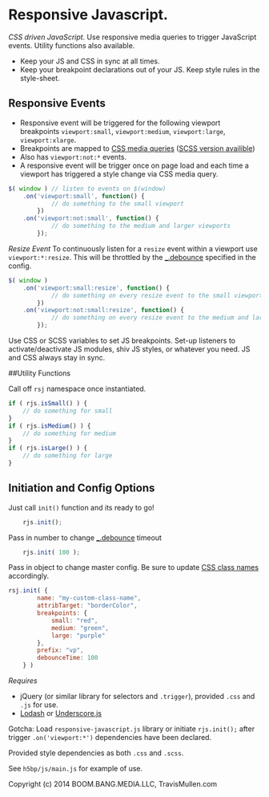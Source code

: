 # Responsive Javascript.
_CSS driven JavaScript._ Use responsive media queries to trigger JavaScript events. Utility functions also available.

- Keep your JS and CSS in sync at all times.
- Keep your breakpoint declarations out of your JS. Keep style rules in the style-sheet.

## Responsive Events
- Responsive event will be triggered for the following viewport breakpoints `viewport:small`, `viewport:medium`, `viewport:large`, `viewport:xlarge`. 
- Breakpoints are mapped to [CSS media queries](https://github.com/TravisMullen/responsive-javascript/blob/master/css/responsive-javascript.css) ([SCSS version availible](https://github.com/TravisMullen/responsive-javascript/blob/master/scss/responsive-javascript.scss)) 
- Also has `viewport:not:*` events.
- A responsive event will be trigger once on page load and each time a viewport has triggered a style change via CSS media query. 

```js
$( window ) // listen to events on $(window)
    .on('viewport:small', function() {
            // do something to the small viewport
        })
    .on('viewport:not:small', function() {
            // do something to the medium and larger viewports
        });
```

*Resize Event*
To continuously listen for a `resize` event within a viewport use `viewport:*:resize`. This will be throttled by the [_.debounce](https://lodash.com/docs#debounce) specified in the config. 

```js
$( window )
    .on('viewport:small:resize', function() {
            // do something on every resize event to the small viewport
        })
    .on('viewport:not:small:resize', function() {
            // do something on every resize event to the medium and larger viewports
        });
```

Use CSS or SCSS variables to set JS breakpoints. Set-up listeners to activate/deactivate JS modules, shiv JS styles, or whatever you need. JS and CSS always stay in sync.


##Utility Functions 

Call off `rsj` namespace once instantiated.
```js
if ( rjs.isSmall() ) {
    // do something for small 
}
if ( rjs.isMedium() ) {
    // do something for medium
}
if ( rjs.isLarge() ) {
    // do something for large
}
```


## Initiation and Config Options

Just call `init()` function and its ready to go!
```js
    rjs.init();
```

Pass in number to change [_.debounce](https://lodash.com/docs#debounce) timeout
```js
    rjs.init( 100 );
```

Pass in object to change master config. Be sure to update [CSS class names](https://github.com/TravisMullen/responsive-javascript/blob/master/css/responsive-javascript.css) accordingly. 
```js
rsj.init( {
        name: "my-custom-class-name",
        attribTarget: "borderColor",
        breakpoints: {
            small: "red",
            medium: "green",
            large: "purple"
        },
        prefix: "vp",
        debounceTime: 100
    } )
```

_Requires_
- jQuery (or similar library for selectors and `.trigger`), provided `.css` and `.js` for use.
- [Lodash](https://lodash.com/docs#debounce) or [Underscore.js](http://underscorejs.org/#debounce)

Gotcha: Load `responsive-javascript.js` library or initiate `rjs.init();` after trigger `.on('viewport:*')` dependencies have been declared. 

Provided style dependencies as both `.css` and `.scss`.

See `h5bp/js/main.js` for example of use.



Copyright (c) 2014 BOOM.BANG.MEDIA.LLC, TravisMullen.com